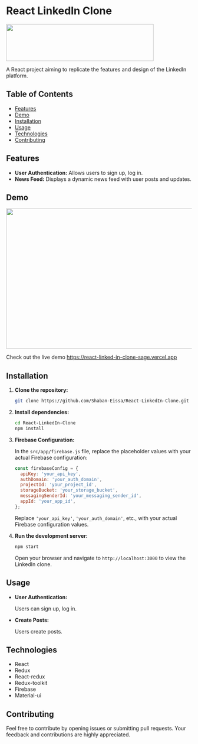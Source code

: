 # React LinkedIn Clone

<img src="https://github.com/Shaban-Eissa/React-LinkedIn-Clone/assets/49924090/3e568ac1-7172-4e2d-a273-775a08bd26b7" width="400" height="100" />

A React project aiming to replicate the features and design of the LinkedIn platform.

## Table of Contents

- [Features](#features)
- [Demo](#demo)
- [Installation](#installation)
- [Usage](#usage)
- [Technologies](#technologies)
- [Contributing](#contributing)


## Features

- **User Authentication:** Allows users to sign up, log in.
- **News Feed:** Displays a dynamic news feed with user posts and updates.


## Demo

<img src="https://github.com/Shaban-Eissa/React-LinkedIn-Clone/assets/49924090/aec3baeb-337e-4e8a-98f8-0825a4296fcf" width="900" height="380" />

Check out the live demo https://react-linked-in-clone-sage.vercel.app

## Installation

1. **Clone the repository:**

   ```bash
   git clone https://github.com/Shaban-Eissa/React-LinkedIn-Clone.git
   ```

2. **Install dependencies:**
    
    ```bash
    cd React-LinkedIn-Clone
    npm install
    ```
    
3. **Firebase Configuration:**
    
    In the `src/app/firebase.js` file, replace the placeholder values with your actual Firebase configuration:
    
    ```javascript  
    const firebaseConfig = {
      apiKey: 'your_api_key',
      authDomain: 'your_auth_domain',
      projectId: 'your_project_id',
      storageBucket: 'your_storage_bucket',
      messagingSenderId: 'your_messaging_sender_id',
      appId: 'your_app_id',
    };
    
    ```
    
    Replace `'your_api_key'`, `'your_auth_domain'`, etc., with your actual Firebase configuration values.
    
4. **Run the development server:**
    
    ```bash
    npm start
    ```
    
    Open your browser and navigate to `http://localhost:3000` to view the LinkedIn clone.
    

## Usage

* **User Authentication:**
    
    Users can sign up, log in.
    
* **Create Posts:**
    
    Users create posts.
    

## Technologies

- React
- Redux
- React-redux
- Redux-toolkit
- Firebase
- Material-ui

## Contributing

Feel free to contribute by opening issues or submitting pull requests. Your feedback and contributions are highly appreciated.
